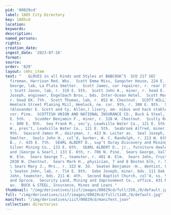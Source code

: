 ```yaml
---
pid: '00829cd'
label: 1885 City Directory
key: 1885cd
location: 
keywords: 
description: 
named_persons: 
rights: 
creation_date: 
ingest_date: '2023-07-26'
format: 
source: 
order: '829'
layout: cmhc_item
text: "   GLOVES in all Kinds and Styles at BABCOGK’S  SCO 217 SEC     Scott A. F.,
  fireman, Harrison Red. Wks.  Scott Emma Miss, Sangster House, 224 E. 5th.  Scott
  George, lab, La Plata Smelter.  Scott James, car repairer, r. rear 1501 N. Poplar.
  \ Scott Jason, lab, r. 319 E. 5th.  Scott John A., miner, r. head E. 7th. .  Scott
  Joseph, engineer, Engelbach Bros., bds. Inter-Ocean Hotel.  Scott Mosher, miner,
  r. head EK. 7th.  Scott Thomas, lab, r. 852 W. Chestnut.  SCOTT WILLIAM D., prop’r
  Hemlock Street Planing Miil, Hemlock, ne. cor. 9th, r. 300 E. 9th.  Scott & Allen,
  (Alexander E. Scott and Cy. Allen,) livery, om- nibus and hack stables, 146 W. 4th,
  cor. Pine.  SCOTTISH UNION AND NATIONAL INSURANCE CO., Buck & Steel, agts., 102
  E. 5th. .  Scudder Benjamin F., miner, r. 328 W. Chestnut.  Scully Robert, miner,
  r. 800 E. 9th.  Sea Frank M., sec’y, Leadville Water Co., 121 E. 5th.  SEA SIDNEY
  W., pres’t, Leadville Water Co., 121 E. 5th.  Seabrook Alfred, miner, r. 420 E.
  9th.  Seacord James M., dairyman, r. 413 N. Leiter av.  Seal Joseph, lab, American
  Smelter.  Seals John H., col’d, barber, W. C. Randolph, r. 213 W. 6th.  Search Joseph
  B., r. 435 E. 7th.  SEARL ALBERT D., sup’t Ouray Discovery and Mining Co., and Olathe
  Silver Mining Co., 133 E. 6th.  SEARL ALBERT D., jr., furniture dealer. and upholsterer,
  and (George & Searl,) 133 E. 6th, r. 706 N. Pine.  Sears George, Valley House, 401
  W. Elm.  Sears George T., teamster, r. 401 W. Elm.  Sears John, fruits and cigars,
  2830 W. Chestnut.  Sears Mark H., physician, 7 and 8 Boston blk, r. 519 E. 10th.
  \ Sears Mary J., Mrs., r. 322 W. 3d.  Seaton Benjamin -H., dentist, Quincy blk.
  \ Seaton John, lab, r. 714 E. 8th.  Sebo Joseph, miner, bds. 111 Oak.  Sechrist
  John, teamster, bds. 211 W. 4th.  Second Baptist Church, col’d, ss. 5th, bet. Pine
  and Spruce.  Security Land, Mining and Improvement Co., office, 431 MHarri- son
  av.  BUCK & STEEL, Insurance, Mines and Loans "
thumbnail: "/img/derivatives/iiif/images/00829cd/full/250,/0/default.jpg"
full: "/img/derivatives/iiif/images/00829cd/full/1140,/0/default.jpg"
manifest: "/img/derivatives/iiif/00829cd/manifest.json"
collection: directories
---
```

